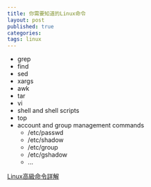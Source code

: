 ```yaml
---
title: 你需要知道的Linux命令
layout: post
published: true
categories:
tags: linux
---
```


* grep
* find
* sed
* xargs
* awk
* tar
* vi
* shell and shell scripts
* top
* account and group management commands
  * /etc/passwd
  * /etc/shadow
  * /etc/group
  * /etc/gshadow
  * ...

[Linux高級命令詳解](http://blog.csdn.net/windone0109/article/details/2909565)
